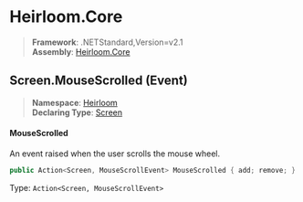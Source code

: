 # Heirloom.Core

> **Framework**: .NETStandard,Version=v2.1  
> **Assembly**: [Heirloom.Core][0]

## Screen.MouseScrolled (Event)

> **Namespace**: [Heirloom][0]  
> **Declaring Type**: [Screen][1]

#### MouseScrolled

An event raised when the user scrolls the mouse wheel.

```cs
public Action<Screen, MouseScrollEvent> MouseScrolled { add; remove; }
```

Type: `Action<Screen, MouseScrollEvent>`

[0]: ../../../Heirloom.Core.md
[1]: ../Screen.md
